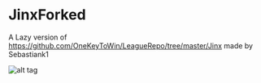 # JinxForked
A Lazy version of https://github.com/OneKeyToWin/LeagueRepo/tree/master/Jinx made by Sebastiank1

![alt tag](http://puu.sh/h4Jw8/fcdd20de88.jpg)
